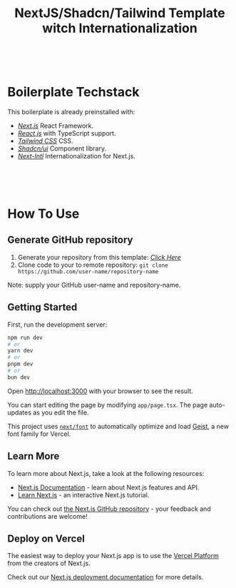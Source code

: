 <h1 align="center">
NextJS/Shadcn/Tailwind Template witch Internationalization
</h1>

<div>&nbsp</div><div>&nbsp</div><div>&nbsp</div>

# Boilerplate Techstack

This boilerplate is already preinstalled with:

- _[Next.js](https://nextjs.org)_ React Framework.
- _[React.js](https://reactjs.org/)_ with TypeScript support.
- _[Tailwind CSS](https://tailwindcss.com/docs/installation/using-vite)_ CSS.
- _[Shadcn/ui](https://ui.shadcn.com/docs/installation/vite)_ Component library.
- _[Next-Intl](https://next-intl.dev)_ Internationalization for Next.js.

<div>&nbsp</div><div>&nbsp</div><div>&nbsp</div>

# How To Use
## Generate GitHub repository

1. Generate your repository from this template: _[Click Here](https://github.com/void314/template-app-router-without-i18n-routing/generate)_
2. Clone code to your to remote repository: `git clone https://github.com/user-name/repository-name`

Note: supply your GitHub user-name and repository-name.

## Getting Started

First, run the development server:

```bash
npm run dev
# or
yarn dev
# or
pnpm dev
# or
bun dev
```

Open [http://localhost:3000](http://localhost:3000) with your browser to see the result.

You can start editing the page by modifying `app/page.tsx`. The page auto-updates as you edit the file.

This project uses [`next/font`](https://nextjs.org/docs/app/building-your-application/optimizing/fonts) to automatically optimize and load [Geist](https://vercel.com/font), a new font family for Vercel.

## Learn More

To learn more about Next.js, take a look at the following resources:

- [Next.js Documentation](https://nextjs.org/docs) - learn about Next.js features and API.
- [Learn Next.js](https://nextjs.org/learn) - an interactive Next.js tutorial.

You can check out [the Next.js GitHub repository](https://github.com/vercel/next.js) - your feedback and contributions are welcome!

## Deploy on Vercel

The easiest way to deploy your Next.js app is to use the [Vercel Platform](https://vercel.com/new?utm_medium=default-template&filter=next.js&utm_source=create-next-app&utm_campaign=create-next-app-readme) from the creators of Next.js.

Check out our [Next.js deployment documentation](https://nextjs.org/docs/app/building-your-application/deploying) for more details.
